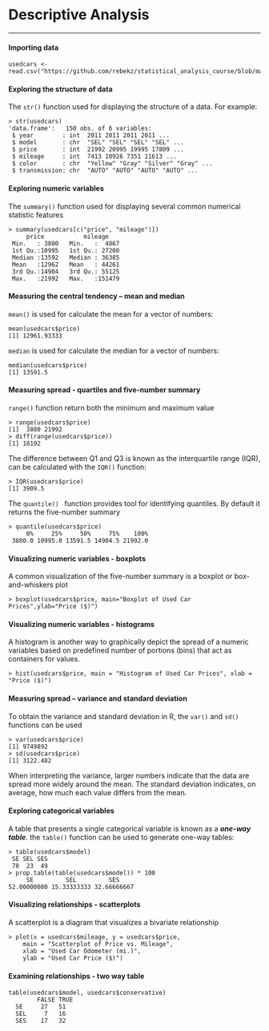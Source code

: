 # Descriptive Analysis
---

#### Importing data
```
usedcars <- read.csv("https://github.com/rebekz/statistical_analysis_course/blob/master/data/usedcars.csv")
```

#### Exploring the structure of data
The ```str()``` function used for displaying the structure of a data. For example:
``` 
> str(usedcars) 
'data.frame':	150 obs. of 6 variables:
 $ year        : int  2011 2011 2011 2011 ...
 $ model       : chr  "SEL" "SEL" "SEL" "SEL" ...
 $ price       : int  21992 20995 19995 17809 ...
 $ mileage     : int  7413 10926 7351 11613 ...
 $ color       : chr  "Yellow" "Gray" "Silver" "Gray" ...
 $ transmission: chr  "AUTO" "AUTO" "AUTO" "AUTO" ...
```
#### Exploring numeric variables
The ```summary()``` function used for displaying several common numerical statistic features
```
> summary(usedcars[c("price", "mileage")])
     price           mileage     
 Min.   : 3800   Min.   :  4867  
 1st Qu.:10995   1st Qu.: 27200  
 Median :13592   Median : 36385  
 Mean   :12962   Mean   : 44261  
 3rd Qu.:14904   3rd Qu.: 55125  
 Max.   :21992   Max.   :151479
```
#### Measuring the central tendency – mean and median
```mean()``` is used for calculate the mean for a vector of numbers:
```
mean(usedcars$price)
[1] 12961.93333
```
```median``` is used for calculate the median for a vector of numbers:
```
median(usedcars$price)
[1] 13591.5
```
#### Measuring spread - quartiles and five-number summary
```range()``` function return both the minimum and maximum value
```
> range(usedcars$price)
[1]  3800 21992
> diff(range(usedcars$price))
[1] 18192
```
The difference between Q1 and Q3 is known as the interquartile range (IQR), can be calculated with the ```IQR()``` function:
```
> IQR(usedcars$price)
[1] 3909.5
```
The ```quantile() ``` function provides tool for identifying quantiles. By default it returns the five-number summary
```
> quantile(usedcars$price)
     0%     25%     50%     75%    100% 
 3800.0 10995.0 13591.5 14904.5 21992.0
```

#### Visualizing numeric variables - boxplots
A common visualization of the five-number summary is a boxplot or box-and-whiskers plot
```
> boxplot(usedcars$price, main="Boxplot of Used Car Prices",ylab="Price ($)")
```
#### Visualizing numeric variables - histograms
A histogram is another way to graphically depict the spread of a numeric variables based on predefined number of portions (bins) that act as containers for values.
```
> hist(usedcars$price, main = "Histogram of Used Car Prices", xlab = "Price ($)")
```
#### Measuring spread – variance and standard deviation
To obtain the variance and standard deviation in R, the ```var()``` and ```sd()``` functions can be used
```
> var(usedcars$price)
[1] 9749892
> sd(usedcars$price)
[1] 3122.482
```
When interpreting the variance, larger numbers indicate that the data are spread more widely around the mean. The standard deviation indicates, on average, how much each value differs from the mean.
#### Exploring categorical variables
A table that presents a single categorical variable is known as a ***one-way table***. the ```table()``` function can be used to generate one-way tables:
```
> table(usedcars$model)
 SE SEL SES 
 78  23  49
> prop.table(table(usedcars$model)) * 100
     SE         SEL         SES 
52.00000000 15.33333333 32.66666667 
 ```
 #### Visualizing relationships - scatterplots
 A scatterplot is a diagram that visualizes a bivariate relationship
 ```
 > plot(x = usedcars$mileage, y = usedcars$price,
     main = "Scatterplot of Price vs. Mileage",
     xlab = "Used Car Odometer (mi.)",
     ylab = "Used Car Price ($)")
```
#### Examining relationships - two way table

```
table(usedcars$model, usedcars$conservative)
        FALSE TRUE
  SE     27   51
  SEL     7   16
  SES    17   32
```

